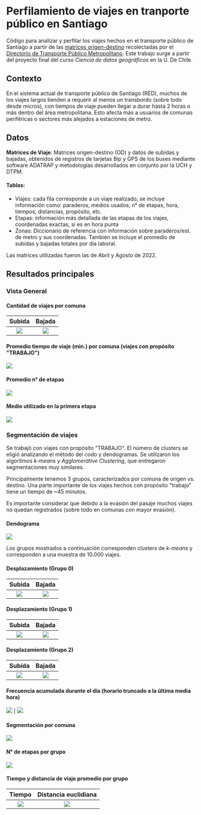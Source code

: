 # Perfilamiento de viajes en tranporte público en Santiago
Código para analizar y perfilar los viajes hechos en el transporte público de Santiago a partir de las [matrices origen-destino](https://www.dtpm.cl/index.php/documentos/matrices-de-viaje) recolectadas por el [Directorio de Transporte Público Metropolitano](https://www.dtpm.cl). Este trabajo surge a partir del proyecto final del curso *Ciencia de datos geográficos* en la U. De Chile.

## Contexto
En el sistema actual de transporte público de Santiago (RED), muchos de los viajes largos tienden a requerir al menos un transbordo (sobre todo desde micros), con tiempos de viaje pueden llegar a durar hasta 2 horas o más dentro del área metropolitana. Esto afecta más a usuarios de comunas periféricas o sectores más alejados a estaciones de metro.

## Datos

**Matrices de Viaje**: Matrices origen-destino (OD) y datos de subidas y bajadas, obtenidos de registros de tarjetas Bip y GPS de los buses mediante software ADATRAP y metodologías desarrollados en conjunto por la UCH y DTPM.

#### Tablas:
 - Viajes: cada fila corresponde a un viaje realizado, se incluye información como: paraderos, medios usados, n° de etapas, hora, tiempos, distancias, propósito, etc.
 - Etapas: información más detallada de las etapas de los viajes, coordenadas exactas, si es en hora punta
 - Zonas: Diccionario de referencia con información sobre paraderos/est. de metro y sus coordenadas. También se incluye el promedio de subidas y bajadas totales por día laboral.


Las matrices utilizadas fueron las de Abril y Agosto de 2022.

## Resultados principales
### Vista General
#### Cantidad de viajes por comuna
Subida            |  Bajada
:-------------------------:|:-------------------------:
![](figs/20230720063036.png)  |  ![](figs/20230720063056.png)

#### Promedio tiempo de viaje (min.) por comuna  (viajes con propósito "TRABAJO")
![](figs/20230519042229.png)

#### Promedio n° de etapas
![](figs/20230519042830.png)

#### Medio utilizado en la primera etapa
![](figs/20230519044221.png)

### Segmentación de viajes
Se trabajó con viajes con propósito "TRABAJO". El número de clusters se eligió analizando el método del codo y dendogramas. Se utilizaron los algoritmos *k-means* y *Agglomerative Clustering*, que entregaron segmentaciones muy similares.

Principalmente tenemos 3 grupos, caracterizados por comuna de origen vs. destino. Una parte importante de los viajes hechos con propósito "trabajo" tiene un tiempo de ~45 minutos. 

Es importante considerar que debido a la evasión del pasaje muchos viajes no quedan registrados (sobre todo en comunas con mayor evasión).

#### Dendograma

![](figs/20230720064025.png)

Los grupos mostrados a continuación corresponden clusters de *k-means* y corresponden a una muestra de 10.000 viajes.

#### Desplazamiento (Grupo 0)
Subida            |  Bajada
:-------------------------:|:-------------------------:
![](figs/20230720055710.png)  |  ![](figs/20230720055742.png)

#### Desplazamiento (Grupo 1)
Subida            |  Bajada
:-------------------------:|:-------------------------:
![](figs/20230720055758.png)  |  ![](figs/20230720055804.png)

#### Desplazamiento (Grupo 2)
Subida            |  Bajada
:-------------------------:|:-------------------------:
![](figs/20230720055832.png)  |  ![](figs/20230720055837.png)

#### Frecuencia acumulada durante el día (horario truncado a la última media hora)
![](figs/20230720055421.png)  |  ![](figs/20230720055429.png)

#### Segmentación por comuna
![](figs/20230720062413.png)

#### N° de etapas por grupo
![](figs/20230720055449.png)

#### Tiempo y distancia de viaje promedio por grupo
Tiempo            |  Distancia euclidiana
:-------------------------:|:-------------------------:
![](figs/20230720055540.png)  |  ![](figs/20230720055547.png)




